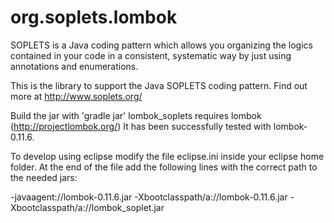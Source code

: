 org.soplets.lombok
==================

SOPLETS is a Java coding pattern which allows you organizing the logics contained in your code in a consistent, systematic way by just using annotations and enumerations.

This is the library to support the  Java SOPLETS coding pattern.
Find out more at http://www.soplets.org/

Build the jar with 'gradle jar'
lombok_soplets requires lombok (http://projectlombok.org/)
It has been successfully tested with lombok-0.11.6.

To develop using eclipse modify the file eclipse.ini inside your eclipse home folder.
At the end of the file add the following lines with the correct path to the needed jars:

-javaagent:/<PATH-TO-JAR>/lombok-0.11.6.jar
-Xbootclasspath/a:/<PATH-TO-JAR>/lombok-0.11.6.jar
-Xbootclasspath/a:/<PATH-TO-JAR>/lombok_soplet.jar
